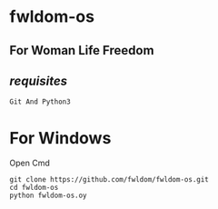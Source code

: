 # fwldom-os
## For Woman Life Freedom
## *requisites*
```
Git And Python3

```
# For Windows
Open Cmd
```
git clone https://github.com/fwldom/fwldom-os.git
cd fwldom-os
python fwldom-os.oy
```
